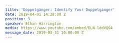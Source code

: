 ```yaml
---
title: 'Doppelgänger: Identify Your Doppelgänger'
date: 2019-04-01 14:38:00 Z
position: 9
speaker: Ethan Harrington
media: https://www.youtube.com/embed/DLN-lddVQO4
message_date: 2019-03-31 10:00:00 Z
---
```


